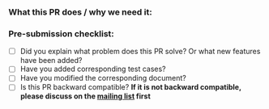 ### What this PR does / why we need it:
<!--- Why is this change required? What problem does it solve? -->
<!--- If it fixes an open issue, please link to the issue here. -->

### Pre-submission checklist:

<!--
Please follow the PR manners:
1. Use Draft if the PR is not ready to be reviewed
2. Test is required for the feat/fix PR, unless you have a good reason
3. Doc is required for the feat PR
4. Use a new commit to resolve review instead of `push -f`
5. If you need to resolve merge conflicts after the PR is reviewed, please merge master but do not rebase
6. Use "request review" to notify the reviewer once you have resolved the review
7. Only reviewer can click "Resolve conversation" to mark the reviewer's review resolved
-->

* [ ] Did you explain what problem does this PR solve? Or what new features have been added?
* [ ] Have you added corresponding test cases?
* [ ] Have you modified the corresponding document?
* [ ] Is this PR backward compatible? **If it is not backward compatible, please discuss on the [mailing list](https://github.com/apache/apisix/tree/master#community) first**

